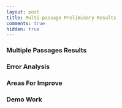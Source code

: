 ```yaml
---
layout: post
title: Multi-passage Preliminary Results
comments: true
hidden: true
---
```



### [](#header-3)Multiple Passages Results

### [](#header-3)Error Analysis

### [](#header-3)Areas For Improve

### [](#header-3)Demo Work

